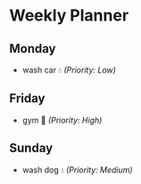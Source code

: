# Weekly Planner

## Monday
- wash car 💧 _(Priority: Low)_

## Friday
- gym 🏃 _(Priority: High)_

## Sunday
- wash dog 💧 _(Priority: Medium)_

